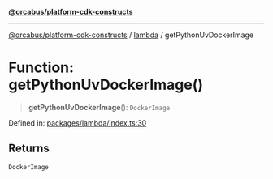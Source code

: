 [**@orcabus/platform-cdk-constructs**](../../../../README.md)

***

[@orcabus/platform-cdk-constructs](../../../../README.md) / [lambda](../README.md) / getPythonUvDockerImage

# Function: getPythonUvDockerImage()

> **getPythonUvDockerImage**(): `DockerImage`

Defined in: [packages/lambda/index.ts:30](https://github.com/OrcaBus/platform-cdk-constructs/blob/c976adc64e129e16931e5f8794549bfec6d441a5/packages/lambda/index.ts#L30)

## Returns

`DockerImage`
